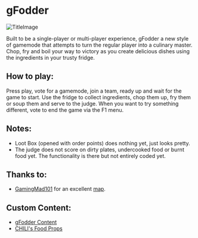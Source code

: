 # gFodder

![TitleImage](https://user-images.githubusercontent.com/2367602/28755154-c5fd8868-7597-11e7-855f-20bee32f275e.png)

Built to be a single-player or multi-player experience, gFodder a new style of gamemode that attempts to turn the regular player into a culinary master.
Chop, fry and boil your way to victory as you create delicious dishes using the ingredients in your trusty fridge.

## How to play:
Press play, vote for a gamemode, join a team, ready up and wait for the game to start.
Use the fridge to collect ingredients, chop them up, fry them or soup them and serve to the judge.
When you want to try something different, vote to end the game via the F1 menu.

## Notes:
- Loot Box (opened with order points) does nothing yet, just looks pretty.
- The judge does not score on dirty plates, undercooked food or burnt food yet. The functionality is there but not entirely coded yet.

## Thanks to:
- [GamingMad101](http://steamcommunity.com/id/GamingMad101/) for an excellent [map](https://github.com/mattkrins/gfodder/blob/master/content/maps/).

## Custom Content:
- [gFodder Content](http://steamcommunity.com/sharedfiles/filedetails/?id=1095898654)
- [CHILI's Food Props](http://steamcommunity.com/sharedfiles/filedetails/?id=108024198)